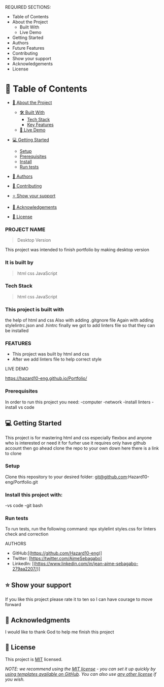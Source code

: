 REQUIRED SECTIONS:
- Table of Contents
- About the Project
  - Built With
  - Live Demo
- Getting Started
- Authors
- Future Features
- Contributing
- Show your support
- Acknowledgements
- License


# 📗 Table of Contents

- [📖 About the Project](#about-project)
  - [🛠 Built With](#built-with)
    - [Tech Stack](#tech-stack)
    - [Key Features](#key-features)
  - [🚀 Live Demo](#live-demo)
- [💻 Getting Started](#getting-started)
  - [Setup](#setup)
  - [Prerequisites](#prerequisites)
  - [Install](#install)
  - [Run tests](#run-tests)
- [👥 Authors](#authors)
- [🤝 Contributing](#contributing)
- [⭐️ Show your support](#support)
- [🙏 Acknowledgements](#acknowledgements)

- [📝 License](#license)

### PROJECT NAME


>Desktop Version

This project was intended to finish portfolio by making desktop version


### It is built by
>html
>css
>JavaScript

 ### Tech Stack
 >html
 >css
 >JavaScript

### This project is built with
the help of html and css
Also with adding .gitgnore file
Again with adding stylelintrc.json and .hintrc
finally we  got to add linters file so that they can be installed

### FEATURES

- This project was built by html and css
- After we add linters file to help correct style

 LIVE DEMO

https://hazard10-eng.github.io/Portfolio/

### Prerequisites

In order to run this project you need:
-computer
-network
-install linters
-install vs code

## 💻 Getting Started
This project is for mastering html and css especially flexbox and anyone who is interested or need it for furher use it requires only have github account then go ahead clone the repo to your own
down here there is a link to clone

### Setup
Clone this repository to your desired folder:
git@github.com:Hazard10-eng/Portfolio.git


### Install this project with:
 -vs code
 -git bash

### Run tests

To run tests, run the following command:
npx stylelint styles.css for linters check and correction

 AUTHORS

- GitHub:[(https://github.com/Hazard10-eng)]
- Twitter: [https://twitter.com/AimeSebagabo]
- LinkedIn: [(https://www.linkedin.com/in/jean-aime-sebagabo-279aa2207/)]

## ⭐️ Show your support

If you like this project please rate it to ten so I can have courage to move forward

## 🙏 Acknowledgments

I would like to thank God to help me finish this project

## 📝 License

This project is [MIT](./LICENSE) licensed.

_NOTE: we recommend using the [MIT license](https://choosealicense.com/licenses/mit/) - you can set it up quickly by [using templates available on GitHub](https://docs.github.com/en/communities/setting-up-your-project-for-healthy-contributions/adding-a-license-to-a-repository). You can also use [any other license](https://choosealicense.com/licenses/) if you wish._
